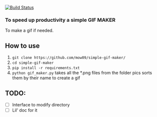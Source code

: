 [![Build Status](https://travis-ci.com/mow09/simple-gif-maker.svg?token=3YzpCr7zqrJRwks2k22w&branch=master)](https://travis-ci.com/mow09/simple-gif-maker)
<!-- [![Github All Release](https://img.shields.io/github/downloads/mow09/simple-gif-maker/total.svg)]() -->
### To speed up productivity a simple GIF MAKER
To make a gif if needed.

## How to use
1. `git clone https://github.com/mow09/simple-gif-maker/`
2. `cd simple-gif-maker`
3. `pip install -r requirements.txt`
4. `python gif_maker.py` takes all the \*.png files from the folder pics sorts them by their name to create a gif

## TODO:
- [ ] Interface to modify directory
- [ ] Lil' doc for it
